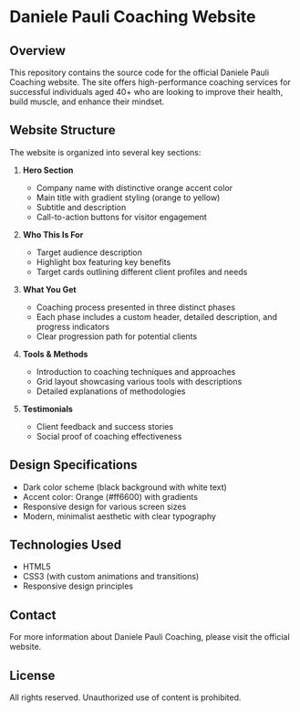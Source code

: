 # Daniele Pauli Coaching Website
## Overview
This repository contains the source code for the official Daniele Pauli Coaching website. The site offers high-performance coaching services for successful individuals aged 40+ who are looking to improve their health, build muscle, and enhance their mindset.
## Website Structure
The website is organized into several key sections:
1. **Hero Section**
    - Company name with distinctive orange accent color
    - Main title with gradient styling (orange to yellow)
    - Subtitle and description
    - Call-to-action buttons for visitor engagement

2. **Who This Is For**
    - Target audience description
    - Highlight box featuring key benefits
    - Target cards outlining different client profiles and needs

3. **What You Get**
    - Coaching process presented in three distinct phases
    - Each phase includes a custom header, detailed description, and progress indicators
    - Clear progression path for potential clients

4. **Tools & Methods**
    - Introduction to coaching techniques and approaches
    - Grid layout showcasing various tools with descriptions
    - Detailed explanations of methodologies

5. **Testimonials**
    - Client feedback and success stories
    - Social proof of coaching effectiveness

## Design Specifications
- Dark color scheme (black background with white text)
- Accent color: Orange (#ff6600) with gradients
- Responsive design for various screen sizes
- Modern, minimalist aesthetic with clear typography

## Technologies Used
- HTML5
- CSS3 (with custom animations and transitions)
- Responsive design principles

## Contact
For more information about Daniele Pauli Coaching, please visit the official website.
## License
All rights reserved. Unauthorized use of content is prohibited.
